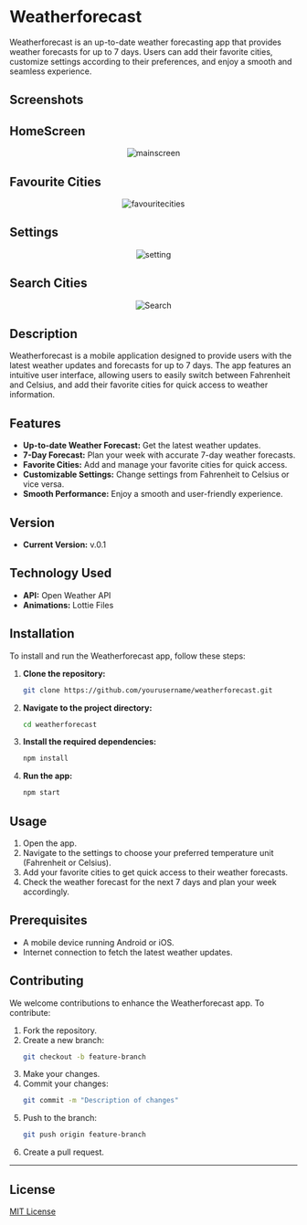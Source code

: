 
# Weatherforecast

Weatherforecast is an up-to-date weather forecasting app that provides weather forecasts for up to 7 days. Users can add their favorite cities, customize settings according to their preferences, and enjoy a smooth and seamless experience.

## Screenshots

## HomeScreen

<div align="center">
    <img src="https://github.com/piyushchauhan600/Weather_Forecast_App/assets/170570912/a4485569-0dfb-40f8-bba3-a536325aeeae" alt="mainscreen">
</div>

## Favourite Cities
<div align="center">
   <img src= "https://github.com/piyushchauhan600/Weather_Forecast_App/assets/170570912/8e5dcd43-752c-44d5-a398-7c386b1f9b5a" alt="favouritecities">
</div>

## Settings
<div align="center">
    <img src = "https://github.com/piyushchauhan600/Weather_Forecast_App/assets/170570912/e2fb9233-5daa-463d-9ebc-beb265d0c2b4" alt="setting">
</div>

## Search Cities
<div align="center">
    <img src = "https://github.com/piyushchauhan600/Weather_Forecast_App/assets/170570912/09541f39-29ce-4558-ad4f-71fcfb340449" alt="Search">

</div>

## Description

Weatherforecast is a mobile application designed to provide users with the latest weather updates and forecasts for up to 7 days. The app features an intuitive user interface, allowing users to easily switch between Fahrenheit and Celsius, and add their favorite cities for quick access to weather information.

## Features

- **Up-to-date Weather Forecast:** Get the latest weather updates.
- **7-Day Forecast:** Plan your week with accurate 7-day weather forecasts.
- **Favorite Cities:** Add and manage your favorite cities for quick access.
- **Customizable Settings:** Change settings from Fahrenheit to Celsius or vice versa.
- **Smooth Performance:** Enjoy a smooth and user-friendly experience.

## Version

- **Current Version:** v.0.1

## Technology Used

- **API:** Open Weather API
- **Animations:** Lottie Files

## Installation

To install and run the Weatherforecast app, follow these steps:

1. **Clone the repository:**
    ```bash
    git clone https://github.com/yourusername/weatherforecast.git
    ```
2. **Navigate to the project directory:**
    ```bash
    cd weatherforecast
    ```
3. **Install the required dependencies:**
    ```bash
    npm install
    ```
4. **Run the app:**
    ```bash
    npm start
    ```

## Usage

1. Open the app.
2. Navigate to the settings to choose your preferred temperature unit (Fahrenheit or Celsius).
3. Add your favorite cities to get quick access to their weather forecasts.
4. Check the weather forecast for the next 7 days and plan your week accordingly.

## Prerequisites

- A mobile device running Android or iOS.
- Internet connection to fetch the latest weather updates.

## Contributing

We welcome contributions to enhance the Weatherforecast app. To contribute:

1. Fork the repository.
2. Create a new branch:
    ```bash
    git checkout -b feature-branch
    ```
3. Make your changes.
4. Commit your changes:
    ```bash
    git commit -m "Description of changes"
    ```
5. Push to the branch:
    ```bash
    git push origin feature-branch
    ```
6. Create a pull request.

---
## License
[MIT License](LICENSE)

